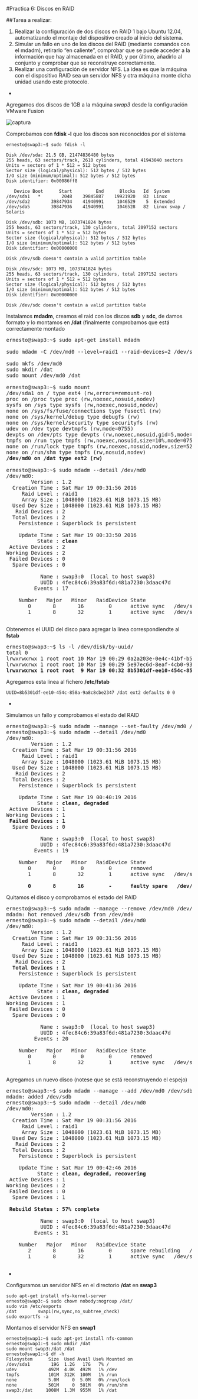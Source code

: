 #Practica 6: Discos en RAID

##Tarea a realizar:

1. Realizar la configuración de dos discos en RAID 1 bajo Ubuntu 12.04, automatizando el montaje del dispositivo creado al inicio del sistema.
2. Simular un fallo en uno de los discos del RAID (mediante comandos con el mdadm), retirarlo “en caliente”, comprobar que se puede acceder a la información que hay almacenada en el RAID, y por último, añadirlo al conjunto y comprobar que se reconstruye correctamente.
3. Realizar una configuración de servidor NFS. La idea es que la máquina con el dispositivo RAID sea un servidor NFS y otra máquina monte dicha unidad usando este protocolo.

-

Agregamos dos discos de 1GB a la máquina *swap3* desde la configuración VMware Fusion

![captura](img/01.png)

Comprobamos con **fdisk -l** que los discos son reconocidos por el sistema

```
ernesto@swap3:~$ sudo fdisk -l

Disk /dev/sda: 21.5 GB, 21474836480 bytes
255 heads, 63 sectors/track, 2610 cylinders, total 41943040 sectors
Units = sectors of 1 * 512 = 512 bytes
Sector size (logical/physical): 512 bytes / 512 bytes
I/O size (minimum/optimal): 512 bytes / 512 bytes
Disk identifier: 0x00086ff8

   Device Boot      Start         End      Blocks   Id  System
/dev/sda1   *        2048    39845887    19921920   83  Linux
/dev/sda2        39847934    41940991     1046529    5  Extended
/dev/sda5        39847936    41940991     1046528   82  Linux swap / Solaris

Disk /dev/sdb: 1073 MB, 1073741824 bytes
255 heads, 63 sectors/track, 130 cylinders, total 2097152 sectors
Units = sectors of 1 * 512 = 512 bytes
Sector size (logical/physical): 512 bytes / 512 bytes
I/O size (minimum/optimal): 512 bytes / 512 bytes
Disk identifier: 0x00000000

Disk /dev/sdb doesn't contain a valid partition table

Disk /dev/sdc: 1073 MB, 1073741824 bytes
255 heads, 63 sectors/track, 130 cylinders, total 2097152 sectors
Units = sectors of 1 * 512 = 512 bytes
Sector size (logical/physical): 512 bytes / 512 bytes
I/O size (minimum/optimal): 512 bytes / 512 bytes
Disk identifier: 0x00000000

Disk /dev/sdc doesn't contain a valid partition table
```

Instalamos **mdadm**, creamos el raid con los discos **sdb** y **sdc**, de damos formato y lo montamos en **/dat** (finalmente comprobamos que está correctamente montado 

<pre>
ernesto@swap3:~$ sudo apt-get install mdadm

sudo mdadm -C /dev/md0 --level=raid1 --raid-devices=2 /dev/sdb /dev/sdc

sudo mkfs /dev/md0
sudo mkdir /dat
sudo mount /dev/md0 /dat

ernesto@swap3:~$ sudo mount
/dev/sda1 on / type ext4 (rw,errors=remount-ro)
proc on /proc type proc (rw,noexec,nosuid,nodev)
sysfs on /sys type sysfs (rw,noexec,nosuid,nodev)
none on /sys/fs/fuse/connections type fusectl (rw)
none on /sys/kernel/debug type debugfs (rw)
none on /sys/kernel/security type securityfs (rw)
udev on /dev type devtmpfs (rw,mode=0755)
devpts on /dev/pts type devpts (rw,noexec,nosuid,gid=5,mode=0620)
tmpfs on /run type tmpfs (rw,noexec,nosuid,size=10%,mode=0755)
none on /run/lock type tmpfs (rw,noexec,nosuid,nodev,size=5242880)
none on /run/shm type tmpfs (rw,nosuid,nodev)
<b>/dev/md0 on /dat type ext2 (rw)</b>

ernesto@swap3:~$ sudo mdadm --detail /dev/md0
/dev/md0:
        Version : 1.2
  Creation Time : Sat Mar 19 00:31:56 2016
     Raid Level : raid1
     Array Size : 1048000 (1023.61 MiB 1073.15 MB)
  Used Dev Size : 1048000 (1023.61 MiB 1073.15 MB)
   Raid Devices : 2
  Total Devices : 2
    Persistence : Superblock is persistent

    Update Time : Sat Mar 19 00:33:50 2016
          State : <b>clean</b>
 Active Devices : 2
Working Devices : 2
 Failed Devices : 0
  Spare Devices : 0

           Name : swap3:0  (local to host swap3)
           UUID : 4fec84c6:39a83f6d:481a7230:3daac47d
         Events : 17

    Number   Major   Minor   RaidDevice State
       0       8       16        0      active sync   /dev/sdb
       1       8       32        1      active sync   /dev/sdc

</pre>

Obtenemos el UUID del disco para agregar la linea correspondiendte al **fstab**

<pre>
ernesto@swap3:~$ ls -l /dev/disk/by-uuid/
total 0
lrwxrwxrwx 1 root root 10 Mar 19 00:29 0a2a203e-0e4c-41bf-b58e-23271b7a033a -> ../../sda1
lrwxrwxrwx 1 root root 10 Mar 19 00:29 5e97ec6d-8eaf-4cb0-932d-65b3478abc81 -> ../../sda5
<b>lrwxrwxrwx 1 root root  9 Mar 19 00:32 8b5301df-ee10-454c-858a-9a8c8cbe2347 -> ../../md0</b>
</pre>

Agregamos esta línea al fichero **/etc/fstab**

```
UUID=8b5301df-ee10-454c-858a-9a8c8cbe2347 /dat ext2 defaults 0 0
```
 
-

Simulamos un fallo y comprobamos el estado del RAID

<pre>
ernesto@swap3:~$ sudo mdadm --manage --set-faulty /dev/md0 /dev/sdb
ernesto@swap3:~$ sudo mdadm --detail /dev/md0
/dev/md0:
        Version : 1.2
  Creation Time : Sat Mar 19 00:31:56 2016
     Raid Level : raid1
     Array Size : 1048000 (1023.61 MiB 1073.15 MB)
  Used Dev Size : 1048000 (1023.61 MiB 1073.15 MB)
   Raid Devices : 2
  Total Devices : 2
    Persistence : Superblock is persistent

    Update Time : Sat Mar 19 00:40:19 2016
          State : <b>clean, degraded</b>
 Active Devices : 1
Working Devices : 1
<b> Failed Devices : 1</b>
  Spare Devices : 0

           Name : swap3:0  (local to host swap3)
           UUID : 4fec84c6:39a83f6d:481a7230:3daac47d
         Events : 19

    Number   Major   Minor   RaidDevice State
       0       0        0        0      removed
       1       8       32        1      active sync   /dev/sdc

      <b> 0       8       16        -      faulty spare   /dev/sdb</b>
</pre>

Quitamos el disco y comprobamos el estado del RAID

<pre>
ernesto@swap3:~$ sudo mdadm --manage --remove /dev/md0 /dev/sdb
mdadm: hot removed /dev/sdb from /dev/md0
ernesto@swap3:~$ sudo mdadm --detail /dev/md0
/dev/md0:
        Version : 1.2
  Creation Time : Sat Mar 19 00:31:56 2016
     Raid Level : raid1
     Array Size : 1048000 (1023.61 MiB 1073.15 MB)
  Used Dev Size : 1048000 (1023.61 MiB 1073.15 MB)
   Raid Devices : 2
 <b> Total Devices : 1</b>
    Persistence : Superblock is persistent

    Update Time : Sat Mar 19 00:41:36 2016
          State : <b>clean, degraded</b>
 Active Devices : 1
Working Devices : 1
 Failed Devices : 0
  Spare Devices : 0

           Name : swap3:0  (local to host swap3)
           UUID : 4fec84c6:39a83f6d:481a7230:3daac47d
         Events : 20

    Number   Major   Minor   RaidDevice State
       0       0        0        0      removed
       1       8       32        1      active sync   /dev/sdc

</pre>

Agregamos un  nuevo disco (notese que se está reconstruyendo el espejo)

<pre>
ernesto@swap3:~$ sudo mdadm --manage --add /dev/md0 /dev/sdb
mdadm: added /dev/sdb
ernesto@swap3:~$ sudo mdadm --detail /dev/md0
/dev/md0:
        Version : 1.2
  Creation Time : Sat Mar 19 00:31:56 2016
     Raid Level : raid1
     Array Size : 1048000 (1023.61 MiB 1073.15 MB)
  Used Dev Size : 1048000 (1023.61 MiB 1073.15 MB)
   Raid Devices : 2
  Total Devices : 2
    Persistence : Superblock is persistent

    Update Time : Sat Mar 19 00:42:46 2016
          State : <b>clean, degraded, recovering</b>
 Active Devices : 1
Working Devices : 2
 Failed Devices : 0
  Spare Devices : 1

<b> Rebuild Status : 57% complete</b>

           Name : swap3:0  (local to host swap3)
           UUID : 4fec84c6:39a83f6d:481a7230:3daac47d
         Events : 31

    Number   Major   Minor   RaidDevice State
       2       8       16        0      spare rebuilding   /dev/sdb
       1       8       32        1      active sync   /dev/sdc

</pre>

-

Configuramos un servidor NFS en el directorio **/dat** en **swap3**

```
sudo apt-get install nfs-kernel-server
ernesto@swap3:~$ sudo chown nobody:nogroup /dat/
sudo vim /etc/exports
/dat        swap1(rw,sync,no_subtree_check)
sudo exportfs -a
```

Montamos el servidor NFS en **swap1**

```
ernesto@swap1:~$ sudo apt-get install nfs-common
ernesto@swap1:~$ sudo mkdir /dat
sudo mount swap3:/dat /dat
ernesto@swap1:~$ df -h
Filesystem      Size  Used Avail Use% Mounted on
/dev/sda1        19G  1.2G   17G   7% /
udev            492M  4.0K  492M   1% /dev
tmpfs           101M  312K  100M   1% /run
none            5.0M     0  5.0M   0% /run/lock
none            501M     0  501M   0% /run/shm
swap3:/dat     1008M  1.3M  955M   1% /dat
```